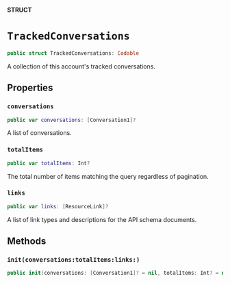 **STRUCT**

# `TrackedConversations`

```swift
public struct TrackedConversations: Codable
```

A collection of this account&#x27;s tracked conversations.

## Properties
### `conversations`

```swift
public var conversations: [Conversation1]?
```

A list of conversations.

### `totalItems`

```swift
public var totalItems: Int?
```

The total number of items matching the query regardless of pagination.

### `links`

```swift
public var links: [ResourceLink]?
```

A list of link types and descriptions for the API schema documents.

## Methods
### `init(conversations:totalItems:links:)`

```swift
public init(conversations: [Conversation1]? = nil, totalItems: Int? = nil, links: [ResourceLink]? = nil)
```

